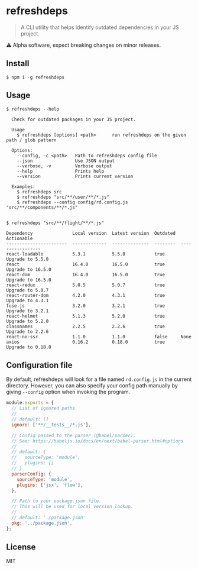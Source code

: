 # refreshdeps

> A CLI utility that helps identify outdated dependencies in your JS project.

:warning: Alpha software, expect breaking changes on minor releases.

## Install

```
$ npm i -g refreshdeps
```

## Usage

```
$ refreshdeps --help

  Check for outdated packages in your JS project.

  Usage
    $ refreshdeps [options] <path>      run refreshdeps on the given path / glob pattern

  Options:
    --config, -c <path>   Path to refreshdeps config file
    --json                Use JSON output
    --verbose, -v         Verbose output
    --help                Prints help
    --version             Prints current version

  Examples:
    $ refreshdeps src
    $ refreshdeps "src/**/user/**/*.js"
    $ refreshdeps --config config/rd.config.js "src/**/components/**/*.js"


$ refreshdeps "src/**/flight/**/*.js"

Dependency               Local version  Latest version  Outdated  Actionable
-----------------------  -------------  --------------  --------  -----------------
react-loadable           5.3.1          5.5.0           true      Upgrade to 5.5.0
react                    16.4.0         16.5.0          true      Upgrade to 16.5.0
react-dom                16.4.0         16.5.0          true      Upgrade to 16.5.0
react-redux              5.0.5          5.0.7           true      Upgrade to 5.0.7
react-router-dom         4.2.0          4.3.1           true      Upgrade to 4.3.1
fuse.js                  3.2.0          3.2.1           true      Upgrade to 3.2.1
react-helmet             5.1.3          5.2.0           true      Upgrade to 5.2.0
classnames               2.2.5          2.2.6           true      Upgrade to 2.2.6
react-no-ssr             1.1.0          1.1.0           false     None
axios                    0.16.2         0.18.0          true      Upgrade to 0.18.0
```

## Configuration file

By default, refreshdeps will look for a file named `rd.config.js` in the current directory. However, you can also specify your config path manually by giving `--config` option when invoking the program.

```js
module.exports = {
  // List of ignored paths
  //
  // default: []
  ignore: ['**/__tests__/*.js'],

  // Config passed to the parser (@babel/parser).
  // See: https://babeljs.io/docs/en/next/babel-parser.html#options
  //
  // default: {
  //   sourceType: 'module',
  //   plugins: []
  // }
  parserConfig: {
    sourceType: 'module',
    plugins: ['jsx', 'flow'],
  },

  // Path to your package.json file.
  // This will be used for local version lookup.
  //
  // default: './package.json'
  pkg: '../package.json',
};
```

## License

MIT
